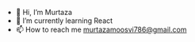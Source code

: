 - 👋 Hi, I’m Murtaza
- 🌱 I’m currently learning React
- 📫 How to reach me murtazamoosvi786@gmail.com

<!---
mm01575/mm01575 is a ✨ special ✨ repository because its `README.md` (this file) appears on your GitHub profile.
You can click the Preview link to take a look at your changes.
--->
